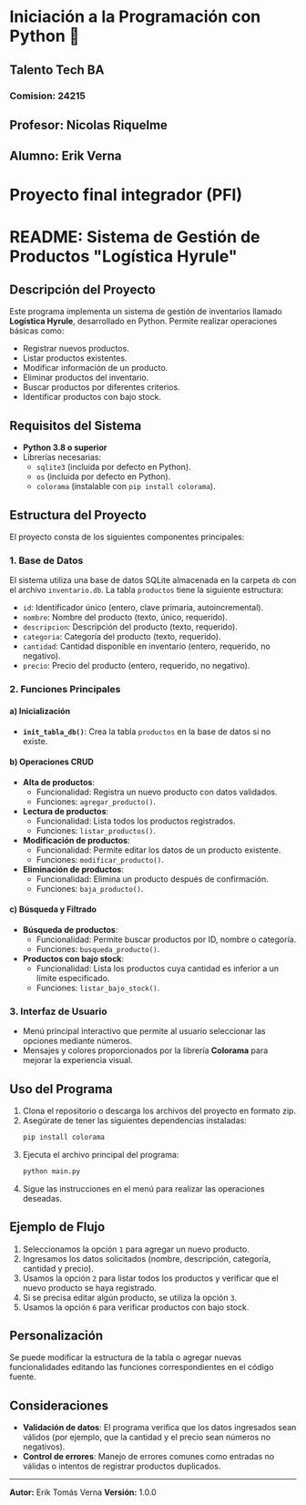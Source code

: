 # Iniciación a la Programación con Python 🤖

## Talento Tech BA
### Comision: 24215
## Profesor:  Nicolas Riquelme 
## Alumno: Erik Verna 


# Proyecto final integrador (PFI)

# README: Sistema de Gestión de Productos "Logística Hyrule"

## Descripción del Proyecto
Este programa implementa un sistema de gestión de inventarios llamado **Logística Hyrule**, desarrollado en Python. Permite realizar operaciones básicas como:
- Registrar nuevos productos.
- Listar productos existentes.
- Modificar información de un producto.
- Eliminar productos del inventario.
- Buscar productos por diferentes criterios.
- Identificar productos con bajo stock.

## Requisitos del Sistema
- **Python 3.8 o superior**
- Librerías necesarias:
  - `sqlite3` (incluida por defecto en Python).
  - `os` (incluida por defecto en Python).
  - `colorama` (instalable con `pip install colorama`).

## Estructura del Proyecto
El proyecto consta de los siguientes componentes principales:

### 1. **Base de Datos**
El sistema utiliza una base de datos SQLite almacenada en la carpeta `db` con el archivo `inventario.db`. La tabla `productos` tiene la siguiente estructura:
- `id`: Identificador único (entero, clave primaria, autoincremental).
- `nombre`: Nombre del producto (texto, único, requerido).
- `descripcion`: Descripción del producto (texto, requerido).
- `categoria`: Categoría del producto (texto, requerido).
- `cantidad`: Cantidad disponible en inventario (entero, requerido, no negativo).
- `precio`: Precio del producto (entero, requerido, no negativo).

### 2. **Funciones Principales**

#### a) Inicialización
- **`init_tabla_db()`**: Crea la tabla `productos` en la base de datos si no existe.

#### b) Operaciones CRUD
- **Alta de productos**:
  - Funcionalidad: Registra un nuevo producto con datos validados.
  - Funciones: `agregar_producto()`.
- **Lectura de productos**:
  - Funcionalidad: Lista todos los productos registrados.
  - Funciones: `listar_productos()`.
- **Modificación de productos**:
  - Funcionalidad: Permite editar los datos de un producto existente.
  - Funciones: `modificar_producto()`.
- **Eliminación de productos**:
  - Funcionalidad: Elimina un producto después de confirmación.
  - Funciones: `baja_producto()`.

#### c) Búsqueda y Filtrado
- **Búsqueda de productos**:
  - Funcionalidad: Permite buscar productos por ID, nombre o categoría.
  - Funciones: `busqueda_producto()`.
- **Productos con bajo stock**:
  - Funcionalidad: Lista los productos cuya cantidad es inferior a un límite especificado.
  - Funciones: `listar_bajo_stock()`.

### 3. **Interfaz de Usuario**
- Menú principal interactivo que permite al usuario seleccionar las opciones mediante números.
- Mensajes y colores proporcionados por la librería **Colorama** para mejorar la experiencia visual.

## Uso del Programa
1. Clona el repositorio o descarga los archivos del proyecto en formato zip.
2. Asegúrate de tener las siguientes dependencias instaladas:
   ```bash
   pip install colorama
   ```
3. Ejecuta el archivo principal del programa:
   ```bash
   python main.py
   ```
4. Sigue las instrucciones en el menú para realizar las operaciones deseadas.

## Ejemplo de Flujo
1. Seleccionamos la opción `1` para agregar un nuevo producto.
2. Ingresamos los datos solicitados (nombre, descripción, categoría, cantidad y precio).
3. Usamos la opción `2` para listar todos los productos y verificar que el nuevo producto se haya registrado.
4. Si se precisa editar algún producto, se utiliza la opción `3`.
5. Usamos la opción `6` para verificar productos con bajo stock.

## Personalización
Se puede modificar la estructura de la tabla o agregar nuevas funcionalidades editando las funciones correspondientes en el código fuente.

## Consideraciones
- **Validación de datos**: El programa verifica que los datos ingresados sean válidos (por ejemplo, que la cantidad y el precio sean números no negativos).
- **Control de errores**: Manejo de errores comunes como entradas no válidas o intentos de registrar productos duplicados.

---
**Autor:** Erik Tomás Verna 
**Versión:** 1.0.0
